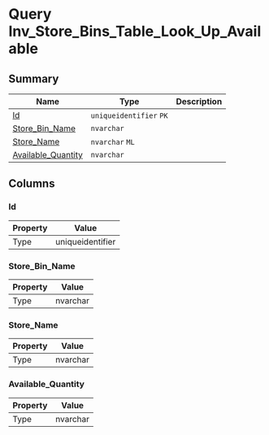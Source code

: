 # Query Inv_Store_Bins_Table_Look_Up_Available


## Summary

| Name | Type | Description |
| - | - | --- |
|[Id](#id)|`uniqueidentifier` `PK`||
|[Store_Bin_Name](#store_bin_name)|`nvarchar` ||
|[Store_Name](#store_name)|`nvarchar` `ML`||
|[Available_Quantity](#available_quantity)|`nvarchar` ||

## Columns

### Id

| Property | Value |
| - | - |
|Type|uniqueidentifier|

### Store_Bin_Name

| Property | Value |
| - | - |
|Type|nvarchar|

### Store_Name

| Property | Value |
| - | - |
|Type|nvarchar|

### Available_Quantity

| Property | Value |
| - | - |
|Type|nvarchar|


